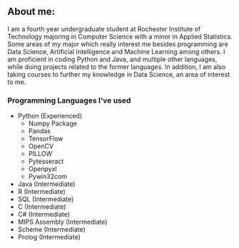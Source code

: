 ## About me:

I am a fourth year undergraduate student at Rochester Institute of Technology majoring in Computer Science with a minor in Applied Statistics. Some areas of my major which really interest me besides programming are Data Science, Artificial Intelligence and Machine Learning among others. I am proficient in coding Python and Java, and multiple other languages, while doing projects related to the former languages. In addition, I am also taking courses to further my knowledge in Data Science, an area of interest to me. 

### Programming Languages I've used

  - Python (Experienced)
      - Numpy Package
      - Pandas
      - TensorFlow
      - OpenCV
      - PILLOW
      - Pytesseract
      - Openpyxl
      - Pywin32com
  - Java (Intermediate)
  - R (Intermediate)
  - SQL (Intermediate)
  - C (Intermediate)
  - C# (Intermediate)
  - MIPS Assembly (Intermediate)
  - Scheme (Intermediate)
  - Prolog (Intermediate)
